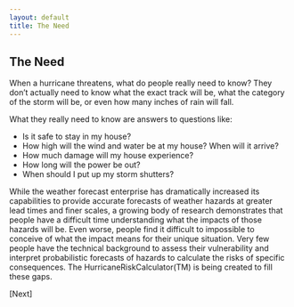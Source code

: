 ```yaml
---
layout: default
title: The Need
---
```


## The Need

When a hurricane threatens, what do people really need to know? They don’t actually need to know what the exact track will be, what the category of the storm will be, or even how many inches of rain will fall. 

What they really need to know are answers to questions like: 

- Is it safe to stay in my house?
- How high will the wind and water be at my house? When will it arrive?
- How much damage will my house experience?
- How long will the power be out?
- When should I put up my storm shutters?

While the weather forecast enterprise has dramatically increased its capabilities to provide accurate forecasts of weather hazards at greater lead times and finer scales, a growing body of research demonstrates that people have a difficult time understanding what the impacts of those hazards will be. Even worse, people find it difficult to impossible to conceive of what the impact means for their unique situation. Very few people have the technical background to assess their vulnerability and interpret probabilistic forecasts of hazards to calculate the risks of specific consequences. The HurricaneRiskCalculator(TM) is being created to fill these gaps. 

[Next]
